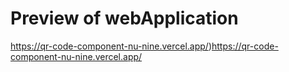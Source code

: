# Preview of webApplication
https://qr-code-component-nu-nine.vercel.app/)https://qr-code-component-nu-nine.vercel.app/
